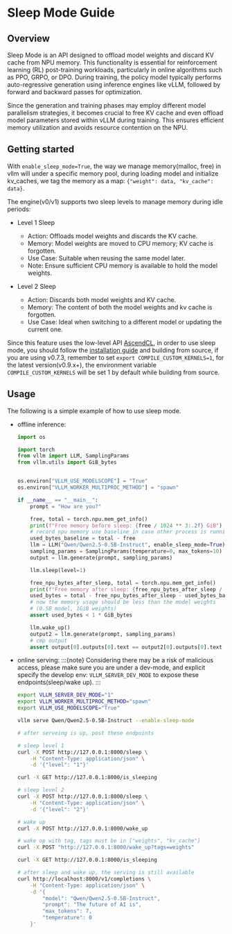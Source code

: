 # Sleep Mode Guide

## Overview

Sleep Mode is an API designed to offload model weights and discard KV cache from NPU memory. This functionality is essential for reinforcement learning (RL) post-training workloads, particularly in online algorithms such as PPO, GRPO, or DPO. During training, the policy model typically performs auto-regressive generation using inference engines like vLLM, followed by forward and backward passes for optimization.

Since the generation and training phases may employ different model parallelism strategies, it becomes crucial to free KV cache and even offload model parameters stored within vLLM during training. This ensures efficient memory utilization and avoids resource contention on the NPU.

## Getting started

With `enable_sleep_mode=True`, the way we manage memory(malloc, free) in vllm will under a specific memory pool, during loading model and initialize kv_caches, we tag the memory as a map: `{"weight": data, "kv_cache": data}`.

The engine(v0/v1) supports two sleep levels to manage memory during idle periods:

- Level 1 Sleep
    - Action: Offloads model weights and discards the KV cache.
    - Memory: Model weights are moved to CPU memory; KV cache is forgotten.
    - Use Case: Suitable when reusing the same model later.
    - Note: Ensure sufficient CPU memory is available to hold the model weights.

- Level 2 Sleep
    - Action: Discards both model weights and KV cache.
    - Memory: The content of both the model weights and kv cache is forgotten.
    - Use Case: Ideal when switching to a different model or updating the current one.

Since this feature uses the low-level API [AscendCL](https://www.hiascend.com/document/detail/zh/CANNCommunityEdition/82RC1alpha002/API/appdevgapi/appdevgapi_07_0000.html), in order to use sleep mode, you should follow the [installation guide](https://vllm-ascend.readthedocs.io/en/latest/installation.html) and building from source, if you are using v0.7.3, remember to set `export COMPILE_CUSTOM_KERNELS=1`, for the latest version(v0.9.x+), the environment variable `COMPILE_CUSTOM_KERNELS` will be set 1 by default while building from source.

## Usage

The following is a simple example of how to use sleep mode.

- offline inference:

    ```python
    import os

    import torch
    from vllm import LLM, SamplingParams
    from vllm.utils import GiB_bytes


    os.environ["VLLM_USE_MODELSCOPE"] = "True"
    os.environ["VLLM_WORKER_MULTIPROC_METHOD"] = "spawn"

    if __name__ == "__main__":
        prompt = "How are you?"

        free, total = torch.npu.mem_get_info()
        print(f"Free memory before sleep: {free / 1024 ** 3:.2f} GiB")
        # record npu memory use baseline in case other process is running
        used_bytes_baseline = total - free
        llm = LLM("Qwen/Qwen2.5-0.5B-Instruct", enable_sleep_mode=True)
        sampling_params = SamplingParams(temperature=0, max_tokens=10)
        output = llm.generate(prompt, sampling_params)

        llm.sleep(level=1)

        free_npu_bytes_after_sleep, total = torch.npu.mem_get_info()
        print(f"Free memory after sleep: {free_npu_bytes_after_sleep / 1024 ** 3:.2f} GiB")
        used_bytes = total - free_npu_bytes_after_sleep - used_bytes_baseline
        # now the memory usage should be less than the model weights
        # (0.5B model, 1GiB weights)
        assert used_bytes < 1 * GiB_bytes

        llm.wake_up()
        output2 = llm.generate(prompt, sampling_params)
        # cmp output
        assert output[0].outputs[0].text == output2[0].outputs[0].text
    ```

- online serving:
    :::{note}
    Considering there may be a risk of malicious access, please make sure you are under a dev-mode, and explicit specify the develop env: `VLLM_SERVER_DEV_MODE` to expose these endpoints(sleep/wake up).
    :::

    ```bash
    export VLLM_SERVER_DEV_MODE="1"
    export VLLM_WORKER_MULTIPROC_METHOD="spawn"
    export VLLM_USE_MODELSCOPE="True"

    vllm serve Qwen/Qwen2.5-0.5B-Instruct --enable-sleep-mode

    # after serveing is up, post these endpoints

    # sleep level 1
    curl -X POST http://127.0.0.1:8000/sleep \
        -H "Content-Type: application/json" \
        -d '{"level": "1"}'

    curl -X GET http://127.0.0.1:8000/is_sleeping

    # sleep level 2
    curl -X POST http://127.0.0.1:8000/sleep \
        -H "Content-Type: application/json" \
        -d '{"level": "2"}'

    # wake up
    curl -X POST http://127.0.0.1:8000/wake_up

    # wake up with tag, tags must be in ["weights", "kv_cache"]
    curl -X POST "http://127.0.0.1:8000/wake_up?tags=weights"

    curl -X GET http://127.0.0.1:8000/is_sleeping

    # after sleep and wake up, the serving is still available
    curl http://localhost:8000/v1/completions \
        -H "Content-Type: application/json" \
        -d '{
            "model": "Qwen/Qwen2.5-0.5B-Instruct",
            "prompt": "The future of AI is",
            "max_tokens": 7,
            "temperature": 0
        }'
    ```
